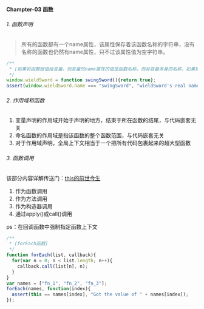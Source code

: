 #### Champter-03 函数
###### 1. 函数声明
> 所有的函数都有一个name属性，该属性保存着该函数名称的字符串，没有名称的函数也仍然有name属性，只不过该属性值为空字符串。

```js
/**
 * [如果将函数赋值给变量，则变量的name属性的值是函数名称，而非变量本身的名称，如果赋值的是匿名函数，则为空字符串]
 */
window.wieldSword = function swingSword(){return true};
assert(window.wieldSword.name === "swingSword", "wieldSword's real name is swingSword!");
```
###### 2. 作用域和函数
1. 变量声明的作用域开始于声明的地方，结束于所在函数的结尾，与代码嵌套无关  
2. 命名函数的作用域是指该函数的整个函数范围，与代码嵌套无关  
3. 对于作用域声明，全局上下文相当于一个把所有代码包裹起来的超大型函数

###### 3. 函数调用
该部分内容详解传送门：[this的前世今生](https://github.com/xlshen/JavaScript/issues/1)
1. 作为函数调用  
2. 作为方法调用  
3. 作为构造器调用  
4. 通过apply()或call()调用  

ps：在回调函数中强制指定函数上下文
```js
/**
 * [forEach函数]
 */
function forEach(list, callback){
  for(var n = 0; n < list.length; n++){
    callback.call(list[n], n);
  }
}
var names = ["fn_1", "fn_2", "fn_3"];
forEach(names, function(index){
  assert(this == names[index], "Got the value of " + names[index]);
});
```
